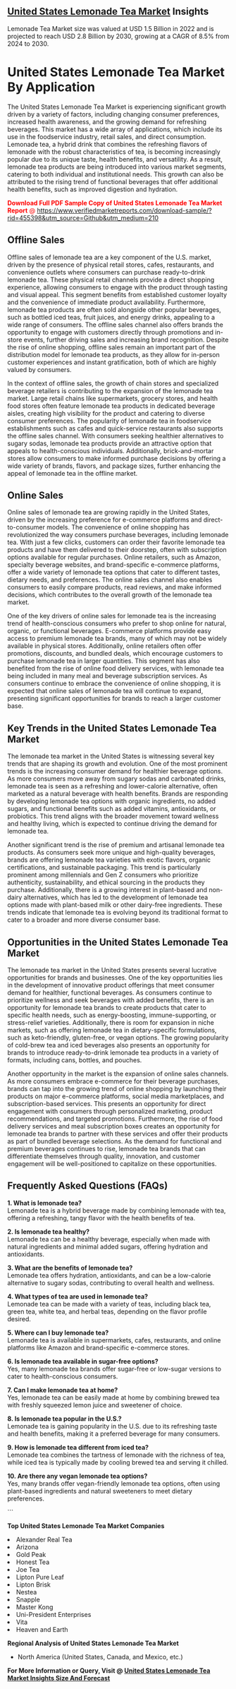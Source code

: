 <h2><a href="https://www.verifiedmarketreports.com/download-sample/?rid=455398&amp;utm_source=Github&amp;utm_medium=210" target="_blank">United States Lemonade Tea Market</a> Insights</h2><p>Lemonade Tea Market size was valued at USD 1.5 Billion in 2022 and is projected to reach USD 2.8 Billion by 2030, growing at a CAGR of 8.5% from 2024 to 2030.</p><p><h1>United States Lemonade Tea Market By Application</h1><p>The United States Lemonade Tea Market is experiencing significant growth driven by a variety of factors, including changing consumer preferences, increased health awareness, and the growing demand for refreshing beverages. This market has a wide array of applications, which include its use in the foodservice industry, retail sales, and direct consumption. Lemonade tea, a hybrid drink that combines the refreshing flavors of lemonade with the robust characteristics of tea, is becoming increasingly popular due to its unique taste, health benefits, and versatility. As a result, lemonade tea products are being introduced into various market segments, catering to both individual and institutional needs. This growth can also be attributed to the rising trend of functional beverages that offer additional health benefits, such as improved digestion and hydration. <p><span class=""><span style="color: #ff0000;"><strong>Download Full PDF Sample Copy of United States Lemonade Tea Market Report</strong> @ </span><a href="https://www.verifiedmarketreports.com/download-sample/?rid=455398&amp;utm_source=Github&amp;utm_medium=210" target="_blank">https://www.verifiedmarketreports.com/download-sample/?rid=455398&amp;utm_source=Github&amp;utm_medium=210</a></span></p></p><h2>Offline Sales</h2><p>Offline sales of lemonade tea are a key component of the U.S. market, driven by the presence of physical retail stores, cafes, restaurants, and convenience outlets where consumers can purchase ready-to-drink lemonade tea. These physical retail channels provide a direct shopping experience, allowing consumers to engage with the product through tasting and visual appeal. This segment benefits from established customer loyalty and the convenience of immediate product availability. Furthermore, lemonade tea products are often sold alongside other popular beverages, such as bottled iced teas, fruit juices, and energy drinks, appealing to a wide range of consumers. The offline sales channel also offers brands the opportunity to engage with customers directly through promotions and in-store events, further driving sales and increasing brand recognition. Despite the rise of online shopping, offline sales remain an important part of the distribution model for lemonade tea products, as they allow for in-person customer experiences and instant gratification, both of which are highly valued by consumers.</p><p>In the context of offline sales, the growth of chain stores and specialized beverage retailers is contributing to the expansion of the lemonade tea market. Large retail chains like supermarkets, grocery stores, and health food stores often feature lemonade tea products in dedicated beverage aisles, creating high visibility for the product and catering to diverse consumer preferences. The popularity of lemonade tea in foodservice establishments such as cafes and quick-service restaurants also supports the offline sales channel. With consumers seeking healthier alternatives to sugary sodas, lemonade tea products provide an attractive option that appeals to health-conscious individuals. Additionally, brick-and-mortar stores allow consumers to make informed purchase decisions by offering a wide variety of brands, flavors, and package sizes, further enhancing the appeal of lemonade tea in the offline market.</p><h2>Online Sales</h2><p>Online sales of lemonade tea are growing rapidly in the United States, driven by the increasing preference for e-commerce platforms and direct-to-consumer models. The convenience of online shopping has revolutionized the way consumers purchase beverages, including lemonade tea. With just a few clicks, customers can order their favorite lemonade tea products and have them delivered to their doorstep, often with subscription options available for regular purchases. Online retailers, such as Amazon, specialty beverage websites, and brand-specific e-commerce platforms, offer a wide variety of lemonade tea options that cater to different tastes, dietary needs, and preferences. The online sales channel also enables consumers to easily compare products, read reviews, and make informed decisions, which contributes to the overall growth of the lemonade tea market.</p><p>One of the key drivers of online sales for lemonade tea is the increasing trend of health-conscious consumers who prefer to shop online for natural, organic, or functional beverages. E-commerce platforms provide easy access to premium lemonade tea brands, many of which may not be widely available in physical stores. Additionally, online retailers often offer promotions, discounts, and bundled deals, which encourage customers to purchase lemonade tea in larger quantities. This segment has also benefited from the rise of online food delivery services, with lemonade tea being included in many meal and beverage subscription services. As consumers continue to embrace the convenience of online shopping, it is expected that online sales of lemonade tea will continue to expand, presenting significant opportunities for brands to reach a larger customer base.</p><h2>Key Trends in the United States Lemonade Tea Market</h2><p>The lemonade tea market in the United States is witnessing several key trends that are shaping its growth and evolution. One of the most prominent trends is the increasing consumer demand for healthier beverage options. As more consumers move away from sugary sodas and carbonated drinks, lemonade tea is seen as a refreshing and lower-calorie alternative, often marketed as a natural beverage with health benefits. Brands are responding by developing lemonade tea options with organic ingredients, no added sugars, and functional benefits such as added vitamins, antioxidants, or probiotics. This trend aligns with the broader movement toward wellness and healthy living, which is expected to continue driving the demand for lemonade tea.</p><p>Another significant trend is the rise of premium and artisanal lemonade tea products. As consumers seek more unique and high-quality beverages, brands are offering lemonade tea varieties with exotic flavors, organic certifications, and sustainable packaging. This trend is particularly prominent among millennials and Gen Z consumers who prioritize authenticity, sustainability, and ethical sourcing in the products they purchase. Additionally, there is a growing interest in plant-based and non-dairy alternatives, which has led to the development of lemonade tea options made with plant-based milk or other dairy-free ingredients. These trends indicate that lemonade tea is evolving beyond its traditional format to cater to a broader and more diverse consumer base.</p><h2>Opportunities in the United States Lemonade Tea Market</h2><p>The lemonade tea market in the United States presents several lucrative opportunities for brands and businesses. One of the key opportunities lies in the development of innovative product offerings that meet consumer demand for healthier, functional beverages. As consumers continue to prioritize wellness and seek beverages with added benefits, there is an opportunity for lemonade tea brands to create products that cater to specific health needs, such as energy-boosting, immune-supporting, or stress-relief varieties. Additionally, there is room for expansion in niche markets, such as offering lemonade tea in dietary-specific formulations, such as keto-friendly, gluten-free, or vegan options. The growing popularity of cold-brew tea and iced beverages also presents an opportunity for brands to introduce ready-to-drink lemonade tea products in a variety of formats, including cans, bottles, and pouches.</p><p>Another opportunity in the market is the expansion of online sales channels. As more consumers embrace e-commerce for their beverage purchases, brands can tap into the growing trend of online shopping by launching their products on major e-commerce platforms, social media marketplaces, and subscription-based services. This presents an opportunity for direct engagement with consumers through personalized marketing, product recommendations, and targeted promotions. Furthermore, the rise of food delivery services and meal subscription boxes creates an opportunity for lemonade tea brands to partner with these services and offer their products as part of bundled beverage selections. As the demand for functional and premium beverages continues to rise, lemonade tea brands that can differentiate themselves through quality, innovation, and customer engagement will be well-positioned to capitalize on these opportunities.</p><h2>Frequently Asked Questions (FAQs)</h2><p><strong>1. What is lemonade tea?</strong><br>Lemonade tea is a hybrid beverage made by combining lemonade with tea, offering a refreshing, tangy flavor with the health benefits of tea.</p><p><strong>2. Is lemonade tea healthy?</strong><br>Lemonade tea can be a healthy beverage, especially when made with natural ingredients and minimal added sugars, offering hydration and antioxidants.</p><p><strong>3. What are the benefits of lemonade tea?</strong><br>Lemonade tea offers hydration, antioxidants, and can be a low-calorie alternative to sugary sodas, contributing to overall health and wellness.</p><p><strong>4. What types of tea are used in lemonade tea?</strong><br>Lemonade tea can be made with a variety of teas, including black tea, green tea, white tea, and herbal teas, depending on the flavor profile desired.</p><p><strong>5. Where can I buy lemonade tea?</strong><br>Lemonade tea is available in supermarkets, cafes, restaurants, and online platforms like Amazon and brand-specific e-commerce stores.</p><p><strong>6. Is lemonade tea available in sugar-free options?</strong><br>Yes, many lemonade tea brands offer sugar-free or low-sugar versions to cater to health-conscious consumers.</p><p><strong>7. Can I make lemonade tea at home?</strong><br>Yes, lemonade tea can be easily made at home by combining brewed tea with freshly squeezed lemon juice and sweetener of choice.</p><p><strong>8. Is lemonade tea popular in the U.S.?</strong><br>Lemonade tea is gaining popularity in the U.S. due to its refreshing taste and health benefits, making it a preferred beverage for many consumers.</p><p><strong>9. How is lemonade tea different from iced tea?</strong><br>Lemonade tea combines the tartness of lemonade with the richness of tea, while iced tea is typically made by cooling brewed tea and serving it chilled.</p><p><strong>10. Are there any vegan lemonade tea options?</strong><br>Yes, many brands offer vegan-friendly lemonade tea options, often using plant-based ingredients and natural sweeteners to meet dietary preferences.</p>```</p><p><strong>Top United States Lemonade Tea Market Companies</strong></p><div data-test-id=""><p><li>Alexander Real Tea</li><li> Arizona</li><li> Gold Peak</li><li> Honest Tea</li><li> Joe Tea</li><li> Lipton Pure Leaf</li><li> Lipton Brisk</li><li> Nestea</li><li> Snapple</li><li> Master Kong</li><li> Uni-President Enterprises</li><li> Vita</li><li> Heaven and Earth</li></p><div><strong>Regional Analysis of&nbsp;United States Lemonade Tea Market</strong></div><ul><li dir="ltr"><p dir="ltr">North America&nbsp;(United States, Canada, and Mexico, etc.)</p></li></ul><p><strong>For More Information or Query, Visit @&nbsp;</strong><strong><a href="https://www.verifiedmarketreports.com/product/lemonade-tea-market/?utm_source=Github&amp;utm_medium=210" target="_blank">United States Lemonade Tea Market Insights Size And Forecast</a></strong></p></div>
